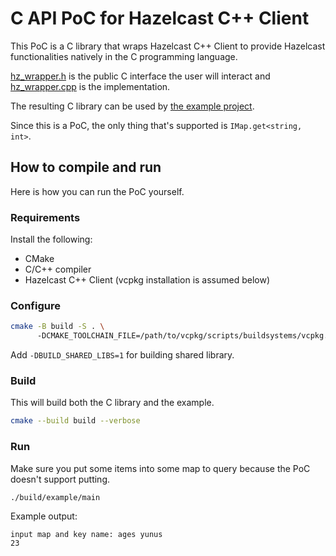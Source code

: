 # C API PoC for Hazelcast C++ Client

This PoC is a C library that wraps Hazelcast C++ Client to 
provide Hazelcast functionalities natively in the C programming
language.

[hz_wrapper.h](hz_wrapper.h) is the public C interface the user will interact 
and [hz_wrapper.cpp](hz_wrapper.cpp) is the implementation. 

The resulting C library can be used by [the example project](example/).

Since this is a PoC, the only thing that's supported is `IMap.get<string, int>`.

## How to compile and run
Here is how you can run the PoC yourself.

### Requirements
Install the following:
* CMake
* C/C++ compiler
* Hazelcast C++ Client (vcpkg installation is assumed below)

### Configure
```bash
cmake -B build -S . \ 
      -DCMAKE_TOOLCHAIN_FILE=/path/to/vcpkg/scripts/buildsystems/vcpkg.cmake
```
Add `-DBUILD_SHARED_LIBS=1` for building shared library.

### Build
This will build both the C library and the example. 
```bash 
cmake --build build --verbose
```

### Run
Make sure you put some items into some map to query because the PoC doesn't 
support putting.

```bash
./build/example/main
```

Example output:
```
input map and key name: ages yunus
23
```
